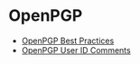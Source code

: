 # OpenPGP

* [OpenPGP Best Practices](https://riseup.net/en/security/message-security/openpgp/best-practices)
* [OpenPGP User ID Comments](https://debian-administration.org/users/dkg/weblog/97)


